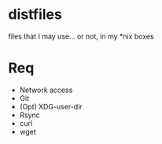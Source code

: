 # distfiles
files that I may use... or not, in my *nix boxes

# Req
- Network access
- Git
- (Opt) XDG-user-dir
- Rsync
- curl
- wget
